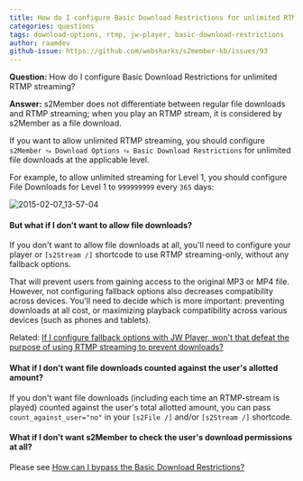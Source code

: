 ```yaml
---
title: How do I configure Basic Download Restrictions for unlimited RTMP streaming?
categories: questions
tags: download-options, rtmp, jw-player, basic-download-restrictions
author: raamdev
github-issue: https://github.com/websharks/s2member-kb/issues/93
---
```


**Question:** How do I configure Basic Download Restrictions for unlimited RTMP streaming?

**Answer:** s2Member does not differentiate between regular file downloads and RTMP streaming; when you play an RTMP stream, it is considered by s2Member as a file download. 

If you want to allow unlimited RTMP streaming, you should configure `s2Member ⥱ Download Options ⥱ Basic Download Restrictions` for unlimited file downloads at the applicable level.

For example, to allow unlimited streaming for Level 1, you should configure File Downloads for Level 1 to `999999999` every `365` days:

![2015-02-07_13-57-04](https://cloud.githubusercontent.com/assets/53005/6093542/38599f04-aed1-11e4-9c01-936e8ec8a027.png)

#### But what if I don't want to allow file downloads?

If you don't want to allow file downloads at all, you'll need to configure your player or `[s2Stream /]` shortcode to use RTMP streaming-only, without any fallback options. 

That will prevent users from gaining access to the original MP3 or MP4 file. However, not configuring fallback options also decreases compatibility across devices. You'll need to decide which is more important: preventing downloads at all cost, or maximizing playback compatibility across various devices (such as phones and tablets).

Related: [If I configure fallback options with JW Player, won't that defeat the purpose of using RTMP streaming to prevent downloads?](https://github.com/websharks/s2member-kb/issues/88)


#### What if I don't want file downloads counted against the user's allotted amount?

If you don't want file downloads (including each time an RTMP-stream is played) counted against the user's total allotted amount, you can pass `count_against_user="no"` in your `[s2File /]` and/or `[s2Stream /]` shortcode.

#### What if I don't want s2Member to check the user's download permissions at all?

Please see [How can I bypass the Basic Download Restrictions?](https://github.com/websharks/s2member-kb/issues/104)